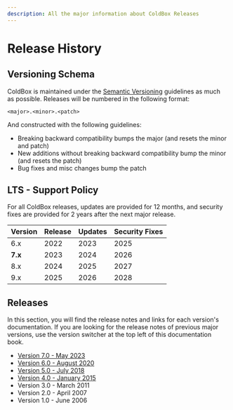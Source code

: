 ```yaml
---
description: All the major information about ColdBox Releases
---
```


# Release History

## Versioning Schema

ColdBox is maintained under the [Semantic Versioning](http://semver.org) guidelines as much as possible. Releases will be numbered in the following format:

```
<major>.<minor>.<patch>
```

And constructed with the following guidelines:

* Breaking backward compatibility bumps the major (and resets the minor and patch)
* New additions without breaking backward compatibility bump the minor (and resets the patch)
* Bug fixes and misc changes bump the patch

## LTS - Support Policy

For all ColdBox releases, updates are provided for 12 months, and security fixes are provided for 2 years after the next major release.

| Version | Release | Updates | Security Fixes |
| ------- | ------- | ------- | -------------- |
| 6.x     | 2022    | 2023    | 2025           |
| **7.x** | 2023    | 2024    | 2026           |
| 8.x     | 2024    | 2025    | 2027           |
| 9.x     | 2025    | 2026    | 2028           |

## Releases

In this section, you will find the release notes and links for each version's documentation. If you are looking for the release notes of previous major versions, use the version switcher at the top left of this documentation book.

* [Version 7.0 - May 2023](../../)
* [Version 6.0 - August 2020](https://coldbox.ortusbooks.com/v/v6.x/intro/release-history/whats-new-with-6.0.0)
* [Version 5.0 - July 2018](https://coldbox.ortusbooks.com/v/v5.x/intro/introduction/whats-new-with-5.0.0)
* [Version 4.0 - January 2015](https://coldbox.ortusbooks.com/v/v4.x/intro/introduction/whats-new-with-4.0.0)
* Version 3.0 - March 2011
* Version 2.0 - April 2007
* Version 1.0 - June 2006
